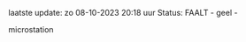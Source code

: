 laatste update: 
zo 08-10-2023 20:18   uur 
Status: FAALT - geel - 
<div class="service Y">microstation</div>